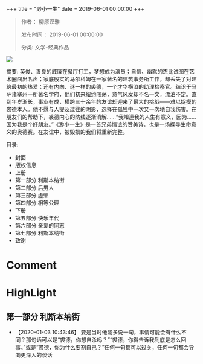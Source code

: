 +++
title = "渺小一生"
date = 2019-06-01 00:00:00
+++

> 作者： 柳原汉雅
> 
> 发布时间： 2019-06-01 00:00:00
> 
> 分类: 文学-经典作品

![](https://cdn.weread.qq.com/weread/cover/7/YueWen_26357448/s_YueWen_26357448.jpg)

摘要: 英俊、善良的威廉在餐厅打工，梦想成为演员；自信、幽默的杰比试图在艺术圈闯出名声；家底殷实的马尔科姆在一家著名的建筑事务所工作，却丢失了对建筑最初的热爱；还有内向、谜一样的裘德，一个才华横溢的助理检察官。结识于马萨诸塞州一所著名学府，他们初来纽约闯荡，意气风发却不名一文，漂泊不定。直到年岁渐长，事业有成，横跨三十余年的友谊却迎来了最大的挑战——难以捉摸的裘德本人。他不愿与人提及过往的阴影，选择在孤独中一次又一次地自我伤害。在朋友们的帮助下，裘德内心的防线逐渐消解……“我知道我的人生有意义，因为……因为我是个好朋友。”《渺小一生》是一首兄弟情谊的赞美诗，也是一场探寻生命意义的奥德赛。在友谊中，被毁损的我们将重新完整。

目录: 
- 封面
- 版权信息
- 上册
- 第一部分 利斯本纳街
- 第二部分 后男人
- 第三部分 虚荣
- 第四部分 相等公理
- 下册
- 第五部分 快乐年代
- 第六部分 亲爱的同志
- 第七部分 利斯本纳街
- 致谢

# Comment



# HighLight

## 第一部分 利斯本纳街
- 【2020-01-03 10:43:46】 要是当时他能多说一句，事情可能会有什么不同？那句话可以是“裘德，你想自杀吗？”“裘德，你得告诉我到底是怎么回事。”或是“裘德，你为什么要割自己？”任何一句都可以过关，任何一句都会导向更深入的谈话

